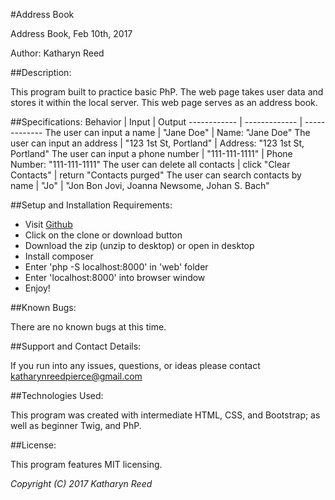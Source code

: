 #Address Book

Address Book, Feb 10th, 2017

Author: Katharyn Reed

##Description:

This program built to practice basic PhP. The web page takes user data and stores it within the local server. This web page serves as an address book.


##Specifications:
Behavior | Input | Output
------------ | ------------- | -------------
The user can input a name | "Jane Doe" | Name: "Jane Doe"
The user can input an address | "123 1st St, Portland" | Address: "123 1st St, Portland"
The user can input a phone number | "111-111-1111" | Phone Number: "111-111-1111"
The user can delete all contacts | click "Clear Contacts" | return "Contacts purged"
The user can search contacts by name | "Jo" | "Jon Bon Jovi, Joanna Newsome, Johan S. Bach"


##Setup and Installation Requirements:

* Visit [Github](https://github.com/katharynreed/wurstdate)
* Click on the clone or download button
* Download the zip (unzip to desktop) or open in desktop
* Install composer
* Enter 'php -S localhost:8000' in 'web' folder
* Enter 'localhost:8000' into browser window
* Enjoy!

##Known Bugs:

There are no known bugs at this time.

##Support and Contact Details:

If you run into any issues, questions, or ideas please contact katharynreedpierce@gmail.com

##Technologies Used:

This program was created with intermediate HTML, CSS, and Bootstrap; as well as beginner Twig, and PhP.

##License:

This program features MIT licensing.

*Copyright (C) 2017 Katharyn Reed*
